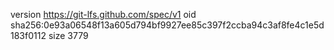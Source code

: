 version https://git-lfs.github.com/spec/v1
oid sha256:0e93a06548f13a605d794bf9927ee85c397f2ccba94c3af8fe4c1e5d183f0112
size 3779
